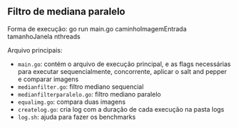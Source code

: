 ## Filtro de mediana paralelo

Forma de execução: go run main.go caminhoImagemEntrada tamanhoJanela nthreads

Arquivo principais:

- ``main.go``: contém o arquivo de execução principal, e as flags necessárias para executar sequencialmente, concorrente, aplicar o salt and pepper e comparar imagens
- ``medianfilter.go``: filtro mediano sequencial
- ``medianfilterparalelo.go``: filtro mediano paralelo
- ``equalimg.go``: compara duas imagens
- ``createlog.go``: cria log com a duração de cada execução na pasta logs
- ``log.sh``: ajuda para fazer os benchmarks